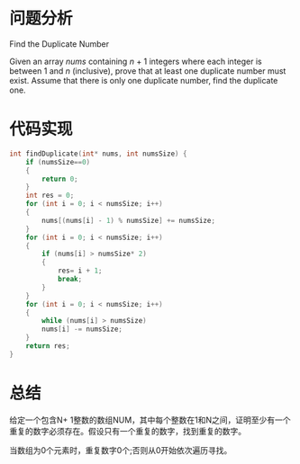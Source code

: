 # 问题分析

Find the Duplicate Number

Given an array *nums* containing *n* + 1 integers where each integer is between 1 and *n* (inclusive), prove that at least one duplicate number must exist. Assume that there is only one duplicate number, find the duplicate one.

# 代码实现

```c
int findDuplicate(int* nums, int numsSize) {
    if (numsSize==0) 
    {
        return 0;
    }
    int res = 0;
    for (int i = 0; i < numsSize; i++) 
    {
	    nums[(nums[i] - 1) % numsSize] += numsSize;
    }
    for (int i = 0; i < numsSize; i++) 
    {
	    if (nums[i] > numsSize* 2) 
        {
		    res= i + 1;
		    break;
	    }
    }
    for (int i = 0; i < numsSize; i++) 
    {
	    while (nums[i] > numsSize)
		nums[i] -= numsSize;
    }
    return res;
}
```

# 总结

给定一个包含N+ 1整数的数组NUM，其中每个整数在1和N之间，证明至少有一个重复的数字必须存在。假设只有一个重复的数字，找到重复的数字。

当数组为0个元素时，重复数字0个;否则从0开始依次遍历寻找。